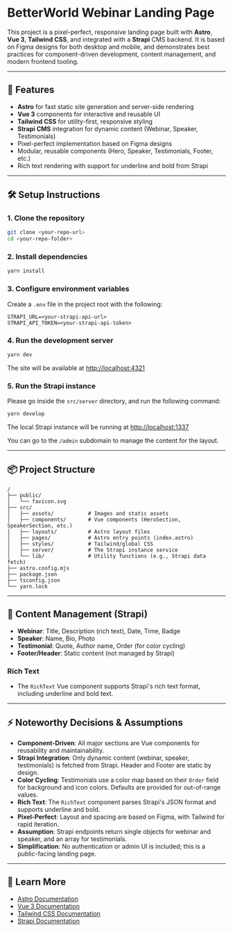 # BetterWorld Webinar Landing Page

This project is a pixel-perfect, responsive landing page built with **Astro**, **Vue 3**, **Tailwind CSS**, and integrated with a **Strapi** CMS backend. It is based on Figma designs for both desktop and mobile, and demonstrates best practices for component-driven development, content management, and modern frontend tooling.

---

## 🚀 Features

- **Astro** for fast static site generation and server-side rendering
- **Vue 3** components for interactive and reusable UI
- **Tailwind CSS** for utility-first, responsive styling
- **Strapi CMS** integration for dynamic content (Webinar, Speaker, Testimonials)
- Pixel-perfect implementation based on Figma designs
- Modular, reusable components (Hero, Speaker, Testimonials, Footer, etc.)
- Rich text rendering with support for underline and bold from Strapi

---

## 🛠️ Setup Instructions

### 1. Clone the repository

```sh
git clone <your-repo-url>
cd <your-repo-folder>
```

### 2. Install dependencies

```sh
yarn install
```

### 3. Configure environment variables

Create a `.env` file in the project root with the following:

```
STRAPI_URL=<your-strapi-api-url>
STRAPI_API_TOKEN=<your-strapi-api-token>
```

### 4. Run the development server

```sh
yarn dev
```

The site will be available at [http://localhost:4321](http://localhost:4321)

### 5. Run the Strapi instance

Please go inside the `src/server` directory, and run the following command:

```sh
yarn develop
```

The local Strapi instance will be running at [http://localhost:1337](http://localhost:1337)

You can go to the `/admin` subdomain to manage the content for the layout.

---

## 📦 Project Structure

```
/
├── public/
│   └── favicon.svg
├── src/
│   ├── assets/           # Images and static assets
│   ├── components/       # Vue components (HeroSection, SpeakerSection, etc.)
│   ├── layouts/          # Astro layout files
│   ├── pages/            # Astro entry points (index.astro)
│   ├── styles/           # Tailwind/global CSS
│   ├── server/           # The Strapi instance service
│   └── lib/              # Utility functions (e.g., Strapi data fetch)
├── astro.config.mjs
├── package.json
├── tsconfig.json
└── yarn.lock
```

---

## 📝 Content Management (Strapi)

- **Webinar**: Title, Description (rich text), Date, Time, Badge
- **Speaker**: Name, Bio, Photo
- **Testimonial**: Quote, Author name, Order (for color cycling)
- **Footer/Header**: Static content (not managed by Strapi)

### Rich Text

- The `RichText` Vue component supports Strapi's rich text format, including underline and bold text.

---

## ⚡ Noteworthy Decisions & Assumptions

- **Component-Driven**: All major sections are Vue components for reusability and maintainability.
- **Strapi Integration**: Only dynamic content (webinar, speaker, testimonials) is fetched from Strapi. Header and Footer are static by design.
- **Color Cycling**: Testimonials use a color map based on their `Order` field for background and icon colors. Defaults are provided for out-of-range values.
- **Rich Text**: The `RichText` component parses Strapi's JSON format and supports underline and bold.
- **Pixel-Perfect**: Layout and spacing are based on Figma, with Tailwind for rapid iteration.
- **Assumption**: Strapi endpoints return single objects for webinar and speaker, and an array for testimonials.
- **Simplification**: No authentication or admin UI is included; this is a public-facing landing page.

---

## 👀 Learn More

- [Astro Documentation](https://docs.astro.build)
- [Vue 3 Documentation](https://vuejs.org/)
- [Tailwind CSS Documentation](https://tailwindcss.com/)
- [Strapi Documentation](https://docs.strapi.io/)
